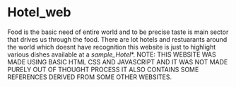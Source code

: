 # Hotel_web
Food is the basic need of entire world and to be precise taste is main sector that drives us through the food.
There are lot hotels and restuarants around the world which doesnt have recognition this website is just to highlight various dishes available at a *sample_Hotel**.
NOTE: THIS WEBSITE WAS MADE USING BASIC HTML CSS AND JAVASCRIPT AND IT WAS NOT MADE PURELY OUT OF THOUGHT PROCESS IT ALSO CONTAINS SOME REFERENCES DERIVED FROM SOME OTHER WEBSITES.
